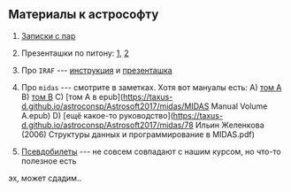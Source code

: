 ## Материалы к астрософту

1. [Записки с пар](https://taxus-d.github.io/astroconsp/Astrosoft2017/notes/index.html)
1. Презенташки по питону:
[1](https://taxus-d.github.io/astroconsp/Astrosoft2017/python/Python.pdf),
[2](https://taxus-d.github.io/astroconsp/Astrosoft2017/python/PythonII.pdf)
1. Про `IRAF` ---
[инструкция](https://taxus-d.github.io/astroconsp/Astrosoft2017/iraf/iraf_instruktsija.pdf)
и
[презенташка](https://taxus-d.github.io/astroconsp/Astrosoft2017/iraf/IRAF.pdf)
1. Про `midas` --- смотрите в заметках. Хотя вот мануалы есть:
    A) [том А](https://taxus-d.github.io/astroconsp/Astrosoft2017/midas/volume_a.ps)
    B) [том B](https://taxus-d.github.io/astroconsp/Astrosoft2017/midas/volume_b.ps)
    C) [том A в epub](https://taxus-d.github.io/astroconsp/Astrosoft2017/midas/MIDAS Manual Volume A.epub)
    D) [ещё какое-то руководство](https://taxus-d.github.io/astroconsp/Astrosoft2017/midas/78 Ильин Желенкова (2006) Структуры данных и программирование в MIDAS.pdf)

1. [Псевдобилеты](https://taxus-d.github.io/astroconsp/Astrosoft2017/AstroPo_Psevdobilety.pdf) --- не совсем
совпадают с нашим курсом, но что-то полезное есть

эх, может сдадим..
